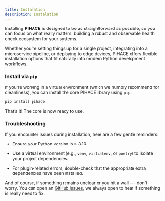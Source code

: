 ```yaml
---
title: Instalation
description: Instalation
---
```


Installing **PIHACE** is designed to be as straightforward as possible, so you can focus on what really matters: building a robust and observable health check ecosystem for your systems.

Whether you're setting things up for a single project, integrating into a microservice pipeline, or deploying to edge devices, PIHACE offers flexible installation options that fit naturally into modern Python development workflows.

### Install via `pip`

If you're working in a virtual environment (which we humbly recommend for cleanliness), you can install the core PIHACE library using `pip`:
```bash
pip install pihace

```
That’s it! The core is now ready to use.

### Troubleshooting

If you encounter issues during installation, here are a few gentle reminders:

-   Ensure your Python version is ≥ 3.10.

-   Use a virtual environment (e.g., `venv`, `virtualenv`, or `poetry`) to isolate your project dependencies.

-   For plugin-related errors, double-check that the appropriate extra dependencies have been installed.

And of course, if something remains unclear or you hit a wall --- don't worry. You can open an [GitHub Issues](https://github.com/ahmadzeinalwafi/pihace/issues), we always open to hear if something is really need to fix.